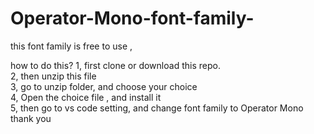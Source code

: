 # Operator-Mono-font-family-
this font family is free to use , 

how to do this?
1, first clone or download this repo.</br>
2, then unzip this file</br>
3, go to unzip folder, and choose your choice</br>
4, Open the choice file , and install it</br>
5, then go to vs code setting, and change font family to Operator Mono
thank you

